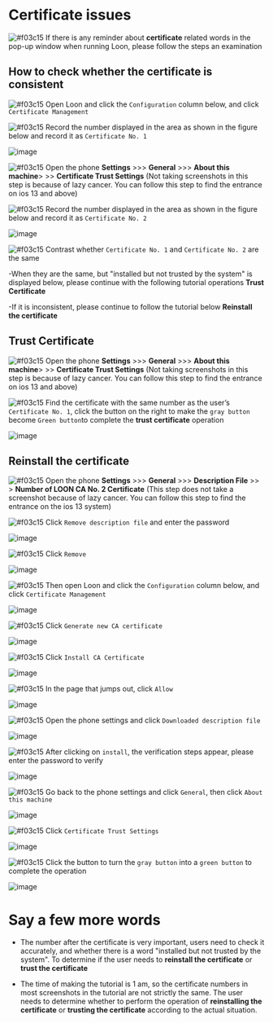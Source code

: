 # Certificate issues

![#f03c15](https://placehold.it/15/f03c15/000000?text=+) If there is any reminder about **certificate** related words in the pop-up window when running Loon, please follow the steps an examination

## How to check whether the certificate is consistent

![#f03c15](https://placehold.it/15/f03c15/000000?text=+) Open Loon and click the `Configuration` column below, and click `Certificate Management`

![#f03c15](https://placehold.it/15/f03c15/000000?text=+) Record the number displayed in the area as shown in the figure below and record it as `Certificate No. 1`

![image](https://raw.githubusercontent.com/TiyNa/LoonManualimg/main/Plus/Certificate_1.jpg)

![#f03c15](https://placehold.it/15/f03c15/000000?text=+) Open the phone **Settings** >>> **General** >>> **About this machine**> >> **Certificate Trust Settings** (Not taking screenshots in this step is because of lazy cancer. You can follow this step to find the entrance on ios 13 and above)

![#f03c15](https://placehold.it/15/f03c15/000000?text=+) Record the number displayed in the area as shown in the figure below and record it as `Certificate No. 2`

![image](https://raw.githubusercontent.com/TiyNa/LoonManualimg/main/Plus/Certificate_2.jpg)

![#f03c15](https://placehold.it/15/f03c15/000000?text=+) Contrast whether `Certificate No. 1` and `Certificate No. 2` are the same

-When they are the same, but "installed but not trusted by the system" is displayed below, please continue with the following tutorial operations **Trust Certificate**

-If it is inconsistent, please continue to follow the tutorial below **Reinstall the certificate**

## Trust Certificate

![#f03c15](https://placehold.it/15/f03c15/000000?text=+) Open the phone **Settings** >>> **General** >>> **About this machine**> >> **Certificate Trust Settings** (Not taking screenshots in this step is because of lazy cancer. You can follow this step to find the entrance on ios 13 and above)

![#f03c15](https://placehold.it/15/f03c15/000000?text=+) Find the certificate with the same number as the user’s `Certificate No. 1`, click the button on the right to make the `gray button` become ` Green button `to complete the **trust certificate** operation

![image](https://raw.githubusercontent.com/TiyNa/LoonManualimg/main/Plus/mitm_8.jpg)

## Reinstall the certificate

![#f03c15](https://placehold.it/15/f03c15/000000?text=+) Open the phone **Settings** >>> **General** >>> **Description File** >> > **Number of LOON CA No. 2 Certificate** (This step does not take a screenshot because of lazy cancer. You can follow this step to find the entrance on the ios 13 system)

![#f03c15](https://placehold.it/15/f03c15/000000?text=+) Click `Remove description file` and enter the password

![image](https://raw.githubusercontent.com/TiyNa/LoonManualimg/main/Plus/Certificate_3.jpg)

![#f03c15](https://placehold.it/15/f03c15/000000?text=+) Click `Remove`

![image](https://raw.githubusercontent.com/TiyNa/LoonManualimg/main/Plus/Certificate_4.jpg)

![#f03c15](https://placehold.it/15/f03c15/000000?text=+) Then open Loon and click the `Configuration` column below, and click `Certificate Management`

![image](https://raw.githubusercontent.com/TiyNa/LoonManualimg/main/Plus/Certificate_UI.jpg)

![#f03c15](https://placehold.it/15/f03c15/000000?text=+) Click `Generate new CA certificate`

![image](https://raw.githubusercontent.com/TiyNa/LoonManualimg/main/Plus/mitm_1.jpg)

![#f03c15](https://placehold.it/15/f03c15/000000?text=+) Click `Install CA Certificate`

![image](https://raw.githubusercontent.com/TiyNa/LoonManualimg/main/Plus/mitm_2.jpg)

![#f03c15](https://placehold.it/15/f03c15/000000?text=+) In the page that jumps out, click `Allow`

![image](https://raw.githubusercontent.com/TiyNa/LoonManualimg/main/Plus/mitm_3.jpg)

![#f03c15](https://placehold.it/15/f03c15/000000?text=+) Open the phone settings and click `Downloaded description file`

![image](https://raw.githubusercontent.com/TiyNa/LoonManualimg/main/Plus/mitm_4.jpg)

![#f03c15](https://placehold.it/15/f03c15/000000?text=+) After clicking on `install`, the verification steps appear, please enter the password to verify

![image](https://raw.githubusercontent.com/TiyNa/LoonManualimg/main/Plus/mitm_5.jpg)

![#f03c15](https://placehold.it/15/f03c15/000000?text=+) Go back to the phone settings and click `General`, then click `About this machine`

![image](https://raw.githubusercontent.com/TiyNa/LoonManualimg/main/Plus/mitm_6.jpg)

![#f03c15](https://placehold.it/15/f03c15/000000?text=+) Click `Certificate Trust Settings`

![image](https://raw.githubusercontent.com/TiyNa/LoonManualimg/main/Plus/mitm_7.jpg)

![#f03c15](https://placehold.it/15/f03c15/000000?text=+) Click the button to turn the `gray button` into a `green button` to complete the operation

![image](https://raw.githubusercontent.com/TiyNa/LoonManualimg/main/Plus/mitm_8.jpg)

# Say a few more words

- The number after the certificate is very important, users need to check it accurately, and whether there is a word "installed but not trusted by the system". To determine if the user needs to **reinstall the certificate** or **trust the certificate**

- The time of making the tutorial is 1 am, so the certificate numbers in most screenshots in the tutorial are not strictly the same. The user needs to determine whether to perform the operation of **reinstalling the certificate** or **trusting the certificate** according to the actual situation.